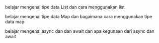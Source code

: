 belajar mengenai tipe data List dan cara menggunakan list

belajar mengenai tipe data Map dan bagaimana cara menggunakan tipe data map

belajar mengenai async dan dan await dan apa kegunaan dari async dan await
